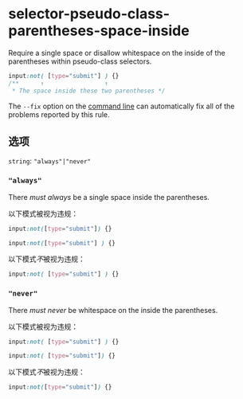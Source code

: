 # selector-pseudo-class-parentheses-space-inside

Require a single space or disallow whitespace on the inside of the parentheses within pseudo-class selectors.

```css
input:not( [type="submit"] ) {}
/**      ↑                 ↑
 * The space inside these two parentheses */
```

The `--fix` option on the [command line](../../../docs/user-guide/cli.md#autofixing-errors) can automatically fix all of the problems reported by this rule.

## 选项

`string`: `"always"|"never"`

### `"always"`

There *must always* be a single space inside the parentheses.

以下模式被视为违规：

```css
input:not([type="submit"]) {}
```

```css
input:not([type="submit"] ) {}
```

以下模式*不*被视为违规：

```css
input:not( [type="submit"] ) {}
```

### `"never"`

There *must never* be whitespace on the inside the parentheses.

以下模式被视为违规：

```css
input:not( [type="submit"] ) {}
```

```css
input:not( [type="submit"]) {}
```

以下模式*不*被视为违规：

```css
input:not([type="submit"]) {}
```
